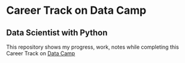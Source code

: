 ﻿# Career Track on Data Camp
## Data Scientist with Python

This repository shows my progress, work, notes while completing this Career Track on [Data Camp](https://datacamp.com)
